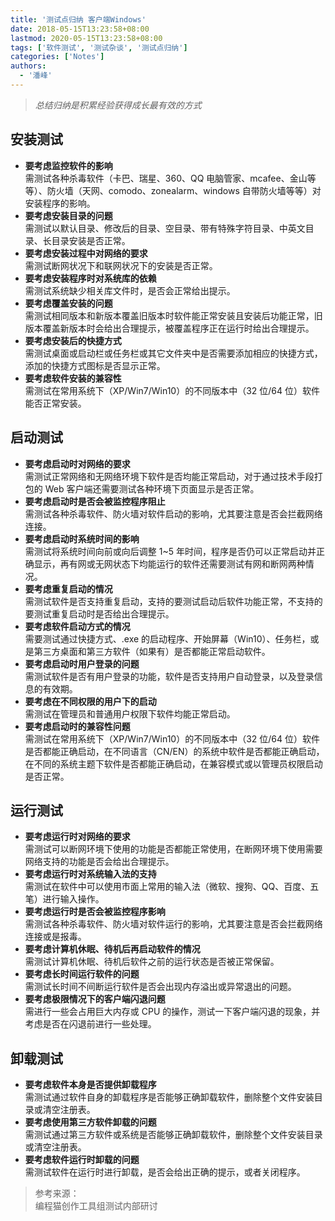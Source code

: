 ```yaml
---
title: '测试点归纳 客户端Windows'
date: 2018-05-15T13:23:58+08:00
lastmod: 2020-05-15T13:23:58+08:00
tags: ['软件测试', '测试杂谈', '测试点归纳']
categories: ['Notes']
authors:
  - '潘峰'
---
```


> _总结归纳是积累经验获得成长最有效的方式_

## 安装测试

- **要考虑监控软件的影响**  
  需测试各种杀毒软件（卡巴、瑞星、360、QQ 电脑管家、mcafee、金山等等）、防火墙（天网、comodo、zonealarm、windows 自带防火墙等等）对安装程序的影响。
- **要考虑安装目录的问题**  
  需测试以默认目录、修改后的目录、空目录、带有特殊字符目录、中英文目录、长目录安装是否正常。
- **要考虑安装过程中对网络的要求**  
  需测试断网状况下和联网状况下的安装是否正常。
- **要考虑安装程序时对系统库的依赖**  
  需测试系统缺少相关库文件时，是否会正常给出提示。
- **要考虑覆盖安装的问题**  
  需测试相同版本和新版本覆盖旧版本时软件能正常安装且安装后功能正常，旧版本覆盖新版本时会给出合理提示，被覆盖程序正在运行时给出合理提示。
- **要考虑安装后的快捷方式**  
  需测试桌面或启动栏或任务栏或其它文件夹中是否需要添加相应的快捷方式，添加的快捷方式图标是否显示正常。
- **要考虑软件安装的兼容性**  
  需测试在常用系统下（XP/Win7/Win10）的不同版本中（32 位/64 位）软件能否正常安装。

## 启动测试

- **要考虑启动时对网络的要求**  
  需测试正常网络和无网络环境下软件是否均能正常启动，对于通过技术手段打包的 Web 客户端还需要测试各种环境下页面显示是否正常。
- **要考虑启动时是否会被监控程序阻止**  
  需测试各种杀毒软件、防火墙对软件启动的影响，尤其要注意是否会拦截网络连接。
- **要考虑启动时系统时间的影响**  
  需测试将系统时间向前或向后调整 1~5 年时间，程序是否仍可以正常启动并正确显示，再有网或无网状态下均能运行的软件还需要测试有网和断网两种情况。
- **要考虑重复启动的情况**  
  需测试软件是否支持重复启动，支持的要测试启动后软件功能正常，不支持的要测试重复启动时是否给出合理提示。
- **要考虑软件启动方式的情况**  
  需要测试通过快捷方式、.exe 的启动程序、开始屏幕（Win10）、任务栏，或是第三方桌面和第三方软件（如果有）是否都能正常启动软件。
- **要考虑启动时用户登录的问题**  
  需测试软件是否有用户登录的功能，软件是否支持用户自动登录，以及登录信息的有效期。
- **要考虑在不同权限的用户下的启动**  
  需测试在管理员和普通用户权限下软件均能正常启动。
- **要考虑启动时的兼容性问题**  
  需测试在常用系统下（XP/Win7/Win10）的不同版本中（32 位/64 位）软件是否都能正确启动，在不同语言（CN/EN）的系统中软件是否都能正确启动，在不同的系统主题下软件是否都能正确启动，在兼容模式或以管理员权限启动是否正常。

## 运行测试

- **要考虑运行时对网络的要求**  
  需测试可以断网环境下使用的功能是否都能正常使用，在断网环境下使用需要网络支持的功能是否会给出合理提示。
- **要考虑运行时对系统输入法的支持**  
  需测试在软件中可以使用市面上常用的输入法（微软、搜狗、QQ、百度、五笔）进行输入操作。
- **要考虑运行时是否会被监控程序影响**  
  需测试各种杀毒软件、防火墙对软件运行的影响，尤其要注意是否会拦截网络连接或是报毒。
- **要考虑计算机休眠、待机后再启动软件的情况**  
  需测试计算机休眠、待机后软件之前的运行状态是否被正常保留。
- **要考虑长时间运行软件的问题**  
  需测试长时间不间断运行软件是否会出现内存溢出或异常退出的问题。
- **要考虑极限情况下的客户端闪退问题**  
  需进行一些会占用巨大内存或 CPU 的操作，测试一下客户端闪退的现象，并考虑是否在闪退前进行一些处理。

## 卸载测试

- **要考虑软件本身是否提供卸载程序**  
  需测试通过软件自身的卸载程序是否能够正确卸载软件，删除整个文件安装目录或清空注册表。
- **要考虑使用第三方软件卸载的问题**  
  需测试通过第三方软件或系统是否能够正确卸载软件，删除整个文件安装目录或清空注册表。
- **要考虑软件运行时卸载的问题**  
  需测试软件在运行时进行卸载，是否会给出正确的提示，或者关闭程序。

> 参考来源：  
> 编程猫创作工具组测试内部研讨
